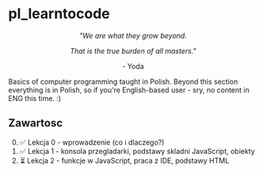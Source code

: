 # pl_learntocode

<p align="center"><i>"We are what they grow beyond.</i></p> 
<p align="center"><i>That is the true burden of all masters."</i></p>
<p align="center">- Yoda</p>

Basics of computer programming taught in Polish. Beyond this section everything is in Polish, so if you're English-based user - sry, no content in ENG this time. :)

## Zawartosc

0. ✅ Lekcja 0 - wprowadzenie (co i dlaczego?)
1. ✅ Lekcja 1 - konsola przegladarki, podstawy skladni JavaScript, obiekty
2. ⏳ Lekcja 2 - funkcje w JavaScript, praca z IDE, podstawy HTML
